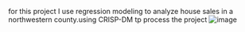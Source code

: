 for this project I use regression modeling to analyze house sales in a northwestern county.using CRISP-DM tp process the project
![image](https://github.com/MojdehBakhshesh/House-Pricing/assets/153720915/d84283bb-8d39-4ac0-bd26-905c08789c6d)

